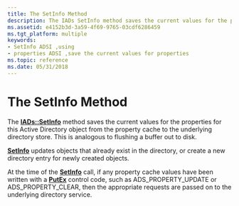 ```yaml
---
title: The SetInfo Method
description: The IADs SetInfo method saves the current values for the properties for this Active Directory object from the property cache to the underlying directory store. This is analogous to flushing a buffer out to disk.
ms.assetid: e4152b3d-3a59-4f69-9765-03cdf6286459
ms.tgt_platform: multiple
keywords:
- SetInfo ADSI ,using
- properties ADSI ,save the current values for properties
ms.topic: reference
ms.date: 05/31/2018
---
```


# The SetInfo Method

The [**IADs::SetInfo**](/windows/desktop/api/Iads/nf-iads-iads-setinfo) method saves the current values for the properties for this Active Directory object from the property cache to the underlying directory store. This is analogous to flushing a buffer out to disk.

[**SetInfo**](/windows/desktop/api/Iads/nf-iads-iads-setinfo) updates objects that already exist in the directory, or create a new directory entry for newly created objects.

At the time of the [**SetInfo**](/windows/desktop/api/Iads/nf-iads-iads-setinfo) call, if any property cache values have been written with a [**PutEx**](/windows/desktop/api/Iads/nf-iads-iads-putex) control code, such as ADS\_PROPERTY\_UPDATE or ADS\_PROPERTY\_CLEAR, then the appropriate requests are passed on to the underlying directory service.

 

 




